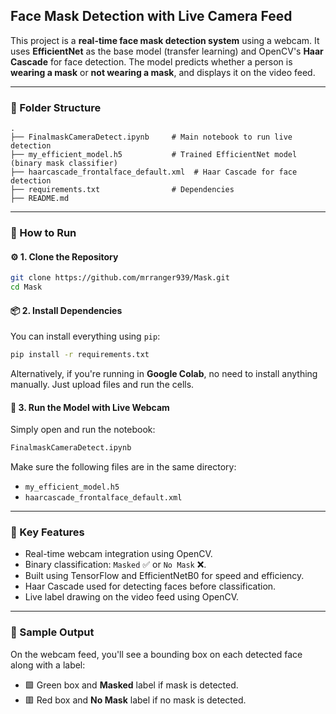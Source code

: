 

##  Face Mask Detection with Live Camera Feed

This project is a **real-time face mask detection system** using a webcam. It uses **EfficientNet** as the base model (transfer learning) and OpenCV's **Haar Cascade** for face detection. The model predicts whether a person is **wearing a mask** or **not wearing a mask**, and displays it on the video feed.

---

### 📁 Folder Structure

```
.
├── FinalmaskCameraDetect.ipynb     # Main notebook to run live detection
├── my_efficient_model.h5           # Trained EfficientNet model (binary mask classifier)
├── haarcascade_frontalface_default.xml  # Haar Cascade for face detection
├── requirements.txt                # Dependencies
├── README.md
```

---

### 🚀 How to Run

#### ⚙️ 1. Clone the Repository

```bash
git clone https://github.com/mrranger939/Mask.git
cd Mask
```

#### 📦 2. Install Dependencies

You can install everything using `pip`:

```bash
pip install -r requirements.txt
```

Alternatively, if you're running in **Google Colab**, no need to install anything manually. Just upload files and run the cells.

#### 🧠 3. Run the Model with Live Webcam

Simply open and run the notebook:

```bash
FinalmaskCameraDetect.ipynb
```

Make sure the following files are in the same directory:

* `my_efficient_model.h5`
* `haarcascade_frontalface_default.xml`

---

### 📌 Key Features

* Real-time webcam integration using OpenCV.
* Binary classification: `Masked` ✅ or `No Mask` ❌.
* Built using TensorFlow and EfficientNetB0 for speed and efficiency.
* Haar Cascade used for detecting faces before classification.
* Live label drawing on the video feed using OpenCV.

---

### 🧪 Sample Output

On the webcam feed, you'll see a bounding box on each detected face along with a label:

* 🟩 Green box and **Masked** label if mask is detected.
* 🟥 Red box and **No Mask** label if no mask is detected.

